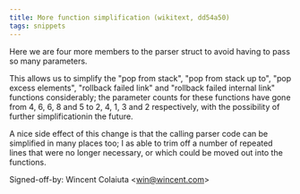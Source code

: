 ```yaml
---
title: More function simplification (wikitext, dd54a50)
tags: snippets
---
```


Here we are four more members to the parser struct to avoid having to pass so many parameters.

This allows us to simplify the "pop from stack", "pop from stack up to", "pop excess elements", "rollback failed link" and "rollback failed internal link" functions considerably; the parameter counts for these functions have gone from 4, 6, 6, 8 and 5 to 2, 4, 1, 3 and 2 respectively, with the possibility of further simplificationin the future.

A nice side effect of this change is that the calling parser code can be simplified in many places too; I as able to trim off a number of repeated lines that were no longer necessary, or which could be moved out into the functions.

Signed-off-by: Wincent Colaiuta &lt;win@wincent.com&gt;
